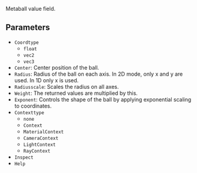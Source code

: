 Metaball value field.

## Parameters

* `Coordtype`
  * `float`
  * `vec2`
  * `vec3`
* `Center`: Center position of the ball.
* `Radius`: Radius of the ball on each axis. In 2D mode, only x and y are used. In 1D only x is used.
* `Radiusscale`: Scales the radius on all axes.
* `Weight`: The returned values are multiplied by this.
* `Exponent`: Controls the shape of the ball by applying exponential scaling to coordinates.
* `Contexttype`
  * `none`
  * `Context`
  * `MaterialContext`
  * `CameraContext`
  * `LightContext`
  * `RayContext`
* `Inspect`
* `Help`